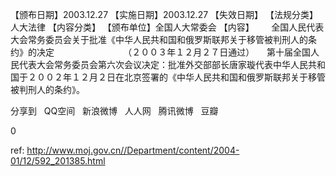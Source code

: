 
 【颁布日期】2003.12.27 
【实施日期】2003.12.27 
【失效日期】 
【法规分类】人大法律 
【内容分类】 
【颁布单位】全国人大常委会 
【内容】 
      全国人民代表大会常务委员会关于批准《中华人民共和国和俄罗斯联邦关于移管被判刑人的条约》的决定
                           （２００３年１２月２７日通过） 
    第十届全国人民代表大会常务委员会第六次会议决定：批准外交部部长唐家璇代表中华人民共和国于２００２年１２月２日在北京签署的《中华人民共和国和俄罗斯联邦关于移管被判刑人的条约》。  

分享到  
       QQ空间  
       新浪微博  
       人人网  
       腾讯微博  
       豆瓣  
       
0






 ref: <http://www.moj.gov.cn//Department/content/2004-01/12/592_201385.html>